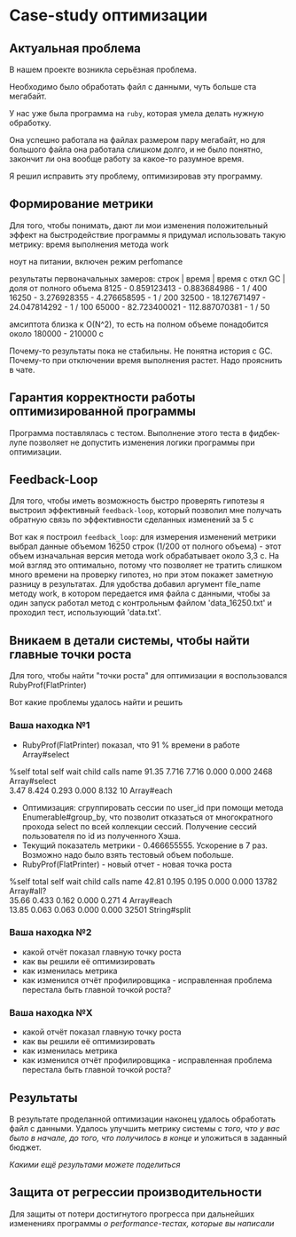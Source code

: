 # Case-study оптимизации

## Актуальная проблема
В нашем проекте возникла серьёзная проблема.

Необходимо было обработать файл с данными, чуть больше ста мегабайт.

У нас уже была программа на `ruby`, которая умела делать нужную обработку.

Она успешно работала на файлах размером пару мегабайт, но для большого файла она работала слишком долго, и не было понятно, закончит ли она вообще работу за какое-то разумное время.

Я решил исправить эту проблему, оптимизировав эту программу.

## Формирование метрики
Для того, чтобы понимать, дают ли мои изменения положительный эффект на быстродействие программы я придумал использовать такую метрику: время выполнения метода work

ноут на питании, включен режим perfomance

результаты первоначальных замеров:
строк  |    время       | время с откл GC |  доля от полного объема 
8125   -  0.859123413   -   0.883684986   - 1 / 400
16250  -  3.276928355   -   4.276658595   - 1 / 200
32500  - 18.127671497   -  24.047814292   - 1 / 100
65000  - 82.723400021   - 112.887070381   - 1 / 50

амсиптота близка к O(N^2), то есть на полном объеме понадобится около 180000 - 210000 c

Почему-то результаты пока не стабильны.
Не понятна история с GC. Почему-то при отключении время выполнения растет. Надо прояснить в чате.

## Гарантия корректности работы оптимизированной программы
Программа поставлялась с тестом. Выполнение этого теста в фидбек-лупе позволяет не допустить изменения логики программы при оптимизации.

## Feedback-Loop
Для того, чтобы иметь возможность быстро проверять гипотезы я выстроил эффективный `feedback-loop`, который позволил мне получать обратную связь по эффективности сделанных изменений за 5 с

Вот как я построил `feedback_loop`: для измерения изменений метрики выбрал данные объемом 16250 строк (1/200 от полного объема) - этот объем изначальная версия метода work обрабатывает около 3,3 с. На мой взгляд это оптимально, потому что позволяет не тратить слишком много времени на проверку гипотез, но при этом покажет заметную разницу в результатах. Для удобства добавил аргумент file_name методу work, в котором передается имя файла с данными, чтобы за один запуск работал метод с контрольным файлом 'data_16250.txt' и проходил тест, использующий 'data.txt'.

## Вникаем в детали системы, чтобы найти главные точки роста
Для того, чтобы найти "точки роста" для оптимизации я воспользовался RubyProf(FlatPrinter)

Вот какие проблемы удалось найти и решить

### Ваша находка №1
- RubyProf(FlatPrinter) показал, что  91 % времени в работе Array#select

 %self      total      self      wait     child     calls  name
 91.35      7.716     7.716     0.000     0.000     2468   Array#select                   
  3.47      8.424     0.293     0.000     8.132       10   Array#each      

- Оптимизация: сгруппировать сессии по user_id при помощи метода Enumerable#group_by, что позволит отказаться от многократного прохода select по всей коллекции сессий. Получение сессий пользователя по id из полученного Хэша.
- Текущий показатель метрики - 0.466655555.  Ускорение в 7 раз. Возможно надо было взять тестовый объем побольше. 
-  RubyProf(FlatPrinter) - новый отчет - новая точка роста

 %self      total      self      wait     child     calls  name
 42.81      0.195     0.195     0.000     0.000    13782   Array#all?                     
 35.66      0.433     0.162     0.000     0.271        4   Array#each                     
 13.85      0.063     0.063     0.000     0.000    32501   String#split        

### Ваша находка №2
- какой отчёт показал главную точку роста
- как вы решили её оптимизировать
- как изменилась метрика
- как изменился отчёт профилировщика - исправленная проблема перестала быть главной точкой роста?

### Ваша находка №X
- какой отчёт показал главную точку роста
- как вы решили её оптимизировать
- как изменилась метрика
- как изменился отчёт профилировщика - исправленная проблема перестала быть главной точкой роста?

## Результаты
В результате проделанной оптимизации наконец удалось обработать файл с данными.
Удалось улучшить метрику системы с *того, что у вас было в начале, до того, что получилось в конце* и уложиться в заданный бюджет.

*Какими ещё результами можете поделиться*

## Защита от регрессии производительности
Для защиты от потери достигнутого прогресса при дальнейших изменениях программы *о performance-тестах, которые вы написали*

